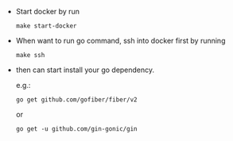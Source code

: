 - Start docker by run

  ```
  make start-docker
  ```

- When want to run go command, ssh into docker first by running

  ```
  make ssh
  ```

- then can start install your go dependency.

  e.g.:

  ```
  go get github.com/gofiber/fiber/v2
  ```

  or

  ```
  go get -u github.com/gin-gonic/gin
  ```
